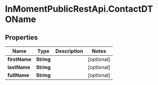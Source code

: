 # InMomentPublicRestApi.ContactDTOName

## Properties

Name | Type | Description | Notes
------------ | ------------- | ------------- | -------------
**firstName** | **String** |  | [optional] 
**lastName** | **String** |  | [optional] 
**fullName** | **String** |  | [optional] 


